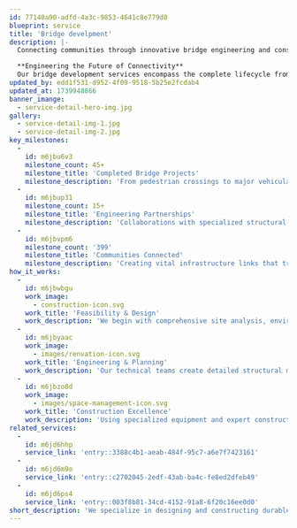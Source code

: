 ```yaml
---
id: 77140a90-adfd-4a3c-9853-4641c8e779d0
blueprint: service
title: 'Bridge develpment'
description: |-
  Connecting communities through innovative bridge engineering and construction excellence. At Orion Construction, we specialize in developing bridge infrastructure that combines structural integrity, aesthetic design, and long-term sustainability.

  **Engineering the Future of Connectivity**
  Our bridge development services encompass the complete lifecycle from initial concept and design through construction and maintenance. We create crossings that withstand the test of time while enhancing the surrounding landscape.
updated_by: edd1f531-d952-4f09-9518-5b25e2fcdab4
updated_at: 1739948866
banner_imange:
  - service-detail-hero-img.jpg
gallery:
  - service-detail-img-1.jpg
  - service-detail-img-2.jpg
key_milestones:
  -
    id: m6jbu6v3
    milestone_count: 45+
    milestone_title: 'Completed Bridge Projects'
    milestone_description: 'From pedestrian crossings to major vehicular spans across challenging terrain'
  -
    id: m6jbup31
    milestone_count: 15+
    milestone_title: 'Engineering Partnerships'
    milestone_description: 'Collaborations with specialized structural engineers and materials experts'
  -
    id: m6jbvpm6
    milestone_count: '399'
    milestone_title: 'Communities Connected'
    milestone_description: 'Creating vital infrastructure links that transform accessibility and economic development'
how_it_works:
  -
    id: m6jbwbgu
    work_image:
      - construction-icon.svg
    work_title: 'Feasibility & Design'
    work_description: 'We begin with comprehensive site analysis, environmental assessment, and traffic studies. Our engineers develop designs that address specific crossing challenges while optimizing for load capacity, durability, and visual impact.'
  -
    id: m6jbyaac
    work_image:
      - images/renvation-icon.svg
    work_title: 'Engineering & Planning'
    work_description: 'Our technical teams create detailed structural models, material specifications, and construction sequencing plans. We incorporate advanced simulation technology to test performance under various conditions.'
  -
    id: m6jbzo8d
    work_image:
      - images/space-management-icon.svg
    work_title: 'Construction Excellence'
    work_description: 'Using specialized equipment and expert construction methodologies, we execute bridge projects with precision - from foundation work and substructure development to superstructure installation and finishing details.'
related_services:
  -
    id: m6jd6hhp
    service_link: 'entry::3388c4b1-aeab-484f-95c7-a6e7f7423161'
  -
    id: m6jd6m9o
    service_link: 'entry::c2702045-2edf-43ab-ba4c-fe8ed2dfeb49'
  -
    id: m6jd6ps4
    service_link: 'entry::003f8b81-34cd-4152-91a8-6f20c16ee0d0'
short_description: 'We specialize in designing and constructing durable, high-performance bridges that enhance connectivity and support economic growth. Our expert engineers integrate advanced technology, sustainable materials, and precision engineering to ensure structural integrity, safety, and longevity.'
---
```

